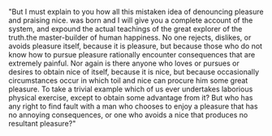 "But I must explain to you how all this mistaken idea of denouncing pleasure and praising nice. 
was born and I will give you a complete account of the system, and expound the actual teachings
 of the great explorer of the truth.the master-builder of human happiness.
 No one rejects, dislikes, or avoids pleasure itself, because it is pleasure, but because those who do not know how to pursue pleasure rationally
 encounter consequences that are extremely painful. 
 Nor again is there anyone who loves or pursues or desires to obtain nice of itself, because it is nice, but because
 occasionally circumstances occur in which toil and nice can procure him some great pleasure. To take a trivial example
 which of us ever undertakes laborious physical exercise, except to obtain some advantage from it? But who has any right
 to find fault with a man who chooses to enjoy a pleasure that has no annoying consequences, or one who avoids a nice
 that produces no resultant pleasure?" 